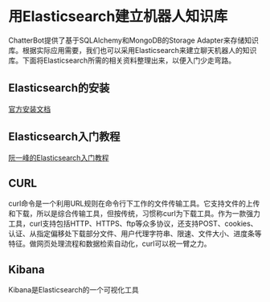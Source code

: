 # 用Elasticsearch建立机器人知识库

ChatterBot提供了基于SQLAlchemy和MongoDB的Storage Adapter来存储知识库。根据实际应用需要，我们也可以采用Elasticsearch来建立聊天机器人的知识库。下面将Elasticsearch所需的相关资料整理出来，以便入门少走弯路。

## Elasticsearch的安装

[官方安装文档](https://www.elastic.co/guide/en/elasticsearch/reference/current/windows.html)

## Elasticsearch入门教程

[阮一峰的Elasticsearch入门教程](http://www.ruanyifeng.com/blog/2017/08/elasticsearch.html)

## CURL

curl命令是一个利用URL规则在命令行下工作的文件传输工具。它支持文件的上传和下载，所以是综合传输工具，但按传统，习惯称curl为下载工具。作为一款强力工具，curl支持包括HTTP、HTTPS、ftp等众多协议，还支持POST、cookies、认证、从指定偏移处下载部分文件、用户代理字符串、限速、文件大小、进度条等特征。做网页处理流程和数据检索自动化，curl可以祝一臂之力。

## Kibana

Kibana是Elasticsearch的一个可视化工具
